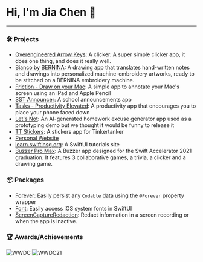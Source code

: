 # Hi, I'm Jia Chen 👋
---
### 🛠 Projects
- [Overengineered Arrow Keys](https://oak.jiachen.app): A clicker. A super simple clicker app, it does one thing, and does it really well.
- [Bianco by BERNINA](https://apps.apple.com/sg/app/bianco-by-bernina/id1670888263): A drawing app that translates hand-written notes and drawings into personalized machine-embroidery artworks, ready to be stitched on a BERNINA embroidery machine.
- [Friction - Draw on your Mac](https://friction.tk.sg/): A simple app to annotate your Mac's screen using an iPad and Apple Pencil
- [SST Announcer](https://apps.apple.com/sg/app/sst-announcer/id683929182): A school announcements app
- [Tasks - Productivity Elevated](https://apps.apple.com/us/app/tasks-productivity-elevated/id1440454388): A productivity app that encourages you to place your phone faced down
- [Let's Not](https://apps.apple.com/tt/app/lets-not/id1593228441): An AI-generated homework excuse generator app used as a prototyping demo but we thought it would be funny to release it
- [TT Stickers](https://apps.apple.com/sg/app/tt-stickers/id1551965798): A stickers app for Tinkertanker
- [Personal Website](https://jiachenyee.com)
- [learn.swiftinsg.org](https://learn.swiftinsg.org): A SwiftUI tutorials site
- [Buzzer Pro Max](http://github.com/jiachenyee/Buzzer-Pro-Max): A Buzzer app designed for the Swift Accelerator 2021 graduation. It features 3 collaborative games, a trivia, a clicker and a drawing game.

### 📦 Packages
- [Forever](https://github.com/jiachenyee/Forever): Easily persist any `Codable` data using the `@Forever` property wrapper
- [Font](https://github.com/jiachenyee/Font): Easily access iOS system fonts in SwiftUI
- [ScreenCaptureRedaction](https://github.com/jiachenyee/ScreenCaptureRedaction): Redact information in a screen recording or when the app is inactive.

### 🏆 Awards/Achievements
![WWDC](https://img.shields.io/badge/-2020%20WWDC%20Scholar-black?style=for-the-badge&logo=apple&logoColor=white) ![WWDC21](https://img.shields.io/badge/-2021%20WWDC%20Scholar-black?style=for-the-badge&logo=apple&logoColor=white)
